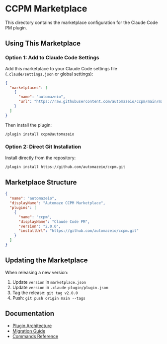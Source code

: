 # CCPM Marketplace

This directory contains the marketplace configuration for the Claude Code PM plugin.

## Using This Marketplace

### Option 1: Add to Claude Code Settings

Add this marketplace to your Claude Code settings file (`.claude/settings.json` or global settings):

```json
{
  "marketplaces": [
    {
      "name": "automazeio",
      "url": "https://raw.githubusercontent.com/automazeio/ccpm/main/marketplace/marketplace.json"
    }
  ]
}
```

Then install the plugin:

```bash
/plugin install ccpm@automazeio
```

### Option 2: Direct Git Installation

Install directly from the repository:

```bash
/plugin install https://github.com/automazeio/ccpm.git
```

## Marketplace Structure

```json
{
  "name": "automazeio",
  "displayName": "Automaze CCPM Marketplace",
  "plugins": [
    {
      "name": "ccpm",
      "displayName": "Claude Code PM",
      "version": "2.0.0",
      "installUrl": "https://github.com/automazeio/ccpm.git"
    }
  ]
}
```

## Updating the Marketplace

When releasing a new version:

1. Update `version` in `marketplace.json`
2. Update `version` in `.claude-plugin/plugin.json`
3. Tag the release: `git tag v2.0.0`
4. Push: `git push origin main --tags`

## Documentation

- [Plugin Architecture](../README.md)
- [Migration Guide](../MIGRATION.md)
- [Commands Reference](../COMMANDS.md)
